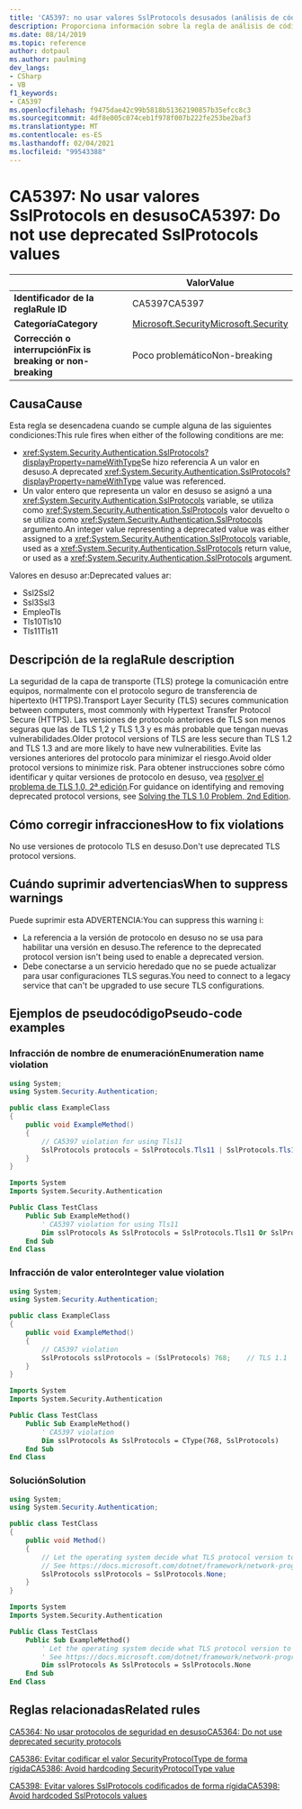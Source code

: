 ```yaml
---
title: 'CA5397: no usar valores SslProtocols desusados (análisis de código)'
description: Proporciona información sobre la regla de análisis de código CA5397, incluidas las causas, cómo corregir las infracciones y cuándo suprimirlas.
ms.date: 08/14/2019
ms.topic: reference
author: dotpaul
ms.author: paulming
dev_langs:
- CSharp
- VB
f1_keywords:
- CA5397
ms.openlocfilehash: f9475dae42c99b5818b51362190857b35efcc8c3
ms.sourcegitcommit: 4df8e005c074ceb1f978f007b222fe253be2baf3
ms.translationtype: MT
ms.contentlocale: es-ES
ms.lasthandoff: 02/04/2021
ms.locfileid: "99543388"
---
```

# <a name="ca5397-do-not-use-deprecated-sslprotocols-values"></a><span data-ttu-id="5176e-103">CA5397: No usar valores SslProtocols en desuso</span><span class="sxs-lookup"><span data-stu-id="5176e-103">CA5397: Do not use deprecated SslProtocols values</span></span>

| | <span data-ttu-id="5176e-104">Valor</span><span class="sxs-lookup"><span data-stu-id="5176e-104">Value</span></span> |
|-|-|
| <span data-ttu-id="5176e-105">**Identificador de la regla**</span><span class="sxs-lookup"><span data-stu-id="5176e-105">**Rule ID**</span></span> |<span data-ttu-id="5176e-106">CA5397</span><span class="sxs-lookup"><span data-stu-id="5176e-106">CA5397</span></span>|
| <span data-ttu-id="5176e-107">**Categoría**</span><span class="sxs-lookup"><span data-stu-id="5176e-107">**Category**</span></span> |[<span data-ttu-id="5176e-108">Microsoft.Security</span><span class="sxs-lookup"><span data-stu-id="5176e-108">Microsoft.Security</span></span>](security-warnings.md)|
| <span data-ttu-id="5176e-109">**Corrección o interrupción**</span><span class="sxs-lookup"><span data-stu-id="5176e-109">**Fix is breaking or non-breaking**</span></span> |<span data-ttu-id="5176e-110">Poco problemático</span><span class="sxs-lookup"><span data-stu-id="5176e-110">Non-breaking</span></span>|

## <a name="cause"></a><span data-ttu-id="5176e-111">Causa</span><span class="sxs-lookup"><span data-stu-id="5176e-111">Cause</span></span>

<span data-ttu-id="5176e-112">Esta regla se desencadena cuando se cumple alguna de las siguientes condiciones:</span><span class="sxs-lookup"><span data-stu-id="5176e-112">This rule fires when either of the following conditions are me:</span></span>

- <span data-ttu-id="5176e-113"><xref:System.Security.Authentication.SslProtocols?displayProperty=nameWithType>Se hizo referencia A un valor en desuso.</span><span class="sxs-lookup"><span data-stu-id="5176e-113">A deprecated <xref:System.Security.Authentication.SslProtocols?displayProperty=nameWithType> value was referenced.</span></span>
- <span data-ttu-id="5176e-114">Un valor entero que representa un valor en desuso se asignó a una <xref:System.Security.Authentication.SslProtocols> variable, se utiliza como  <xref:System.Security.Authentication.SslProtocols> valor devuelto o se utiliza como <xref:System.Security.Authentication.SslProtocols> argumento.</span><span class="sxs-lookup"><span data-stu-id="5176e-114">An integer value representing a deprecated value was either assigned to a <xref:System.Security.Authentication.SslProtocols> variable, used as a  <xref:System.Security.Authentication.SslProtocols> return value, or used as a <xref:System.Security.Authentication.SslProtocols> argument.</span></span>

<span data-ttu-id="5176e-115">Valores en desuso ar:</span><span class="sxs-lookup"><span data-stu-id="5176e-115">Deprecated values ar:</span></span>

- <span data-ttu-id="5176e-116">Ssl2</span><span class="sxs-lookup"><span data-stu-id="5176e-116">Ssl2</span></span>
- <span data-ttu-id="5176e-117">Ssl3</span><span class="sxs-lookup"><span data-stu-id="5176e-117">Ssl3</span></span>
- <span data-ttu-id="5176e-118">Empleo</span><span class="sxs-lookup"><span data-stu-id="5176e-118">Tls</span></span>
- <span data-ttu-id="5176e-119">Tls10</span><span class="sxs-lookup"><span data-stu-id="5176e-119">Tls10</span></span>
- <span data-ttu-id="5176e-120">Tls11</span><span class="sxs-lookup"><span data-stu-id="5176e-120">Tls11</span></span>

## <a name="rule-description"></a><span data-ttu-id="5176e-121">Descripción de la regla</span><span class="sxs-lookup"><span data-stu-id="5176e-121">Rule description</span></span>

<span data-ttu-id="5176e-122">La seguridad de la capa de transporte (TLS) protege la comunicación entre equipos, normalmente con el protocolo seguro de transferencia de hipertexto (HTTPS).</span><span class="sxs-lookup"><span data-stu-id="5176e-122">Transport Layer Security (TLS) secures communication between computers, most commonly with Hypertext Transfer Protocol Secure (HTTPS).</span></span> <span data-ttu-id="5176e-123">Las versiones de protocolo anteriores de TLS son menos seguras que las de TLS 1,2 y TLS 1,3 y es más probable que tengan nuevas vulnerabilidades.</span><span class="sxs-lookup"><span data-stu-id="5176e-123">Older protocol versions of TLS are less secure than TLS 1.2 and TLS 1.3 and are more likely to have new vulnerabilities.</span></span> <span data-ttu-id="5176e-124">Evite las versiones anteriores del protocolo para minimizar el riesgo.</span><span class="sxs-lookup"><span data-stu-id="5176e-124">Avoid older protocol versions to minimize risk.</span></span> <span data-ttu-id="5176e-125">Para obtener instrucciones sobre cómo identificar y quitar versiones de protocolo en desuso, vea [resolver el problema de TLS 1,0, 2ª edición](/security/solving-tls1-problem).</span><span class="sxs-lookup"><span data-stu-id="5176e-125">For guidance on identifying and removing deprecated protocol versions, see [Solving the TLS 1.0 Problem, 2nd Edition](/security/solving-tls1-problem).</span></span>

## <a name="how-to-fix-violations"></a><span data-ttu-id="5176e-126">Cómo corregir infracciones</span><span class="sxs-lookup"><span data-stu-id="5176e-126">How to fix violations</span></span>

<span data-ttu-id="5176e-127">No use versiones de protocolo TLS en desuso.</span><span class="sxs-lookup"><span data-stu-id="5176e-127">Don't use deprecated TLS protocol versions.</span></span>

## <a name="when-to-suppress-warnings"></a><span data-ttu-id="5176e-128">Cuándo suprimir advertencias</span><span class="sxs-lookup"><span data-stu-id="5176e-128">When to suppress warnings</span></span>

<span data-ttu-id="5176e-129">Puede suprimir esta ADVERTENCIA:</span><span class="sxs-lookup"><span data-stu-id="5176e-129">You can suppress this warning i:</span></span>

- <span data-ttu-id="5176e-130">La referencia a la versión de protocolo en desuso no se usa para habilitar una versión en desuso.</span><span class="sxs-lookup"><span data-stu-id="5176e-130">The reference to the deprecated protocol version isn't being used to enable a deprecated version.</span></span>
- <span data-ttu-id="5176e-131">Debe conectarse a un servicio heredado que no se puede actualizar para usar configuraciones TLS seguras.</span><span class="sxs-lookup"><span data-stu-id="5176e-131">You need to connect to a legacy service that can't be upgraded to use secure TLS configurations.</span></span>

## <a name="pseudo-code-examples"></a><span data-ttu-id="5176e-132">Ejemplos de pseudocódigo</span><span class="sxs-lookup"><span data-stu-id="5176e-132">Pseudo-code examples</span></span>

### <a name="enumeration-name-violation"></a><span data-ttu-id="5176e-133">Infracción de nombre de enumeración</span><span class="sxs-lookup"><span data-stu-id="5176e-133">Enumeration name violation</span></span>

```csharp
using System;
using System.Security.Authentication;

public class ExampleClass
{
    public void ExampleMethod()
    {
        // CA5397 violation for using Tls11
        SslProtocols protocols = SslProtocols.Tls11 | SslProtocols.Tls12;
    }
}
```

```vb
Imports System
Imports System.Security.Authentication

Public Class TestClass
    Public Sub ExampleMethod()
        ' CA5397 violation for using Tls11
        Dim sslProtocols As SslProtocols = SslProtocols.Tls11 Or SslProtocols.Tls12
    End Sub
End Class
```

### <a name="integer-value-violation"></a><span data-ttu-id="5176e-134">Infracción de valor entero</span><span class="sxs-lookup"><span data-stu-id="5176e-134">Integer value violation</span></span>

```csharp
using System;
using System.Security.Authentication;

public class ExampleClass
{
    public void ExampleMethod()
    {
        // CA5397 violation
        SslProtocols sslProtocols = (SslProtocols) 768;    // TLS 1.1
    }
}
```

```vb
Imports System
Imports System.Security.Authentication

Public Class TestClass
    Public Sub ExampleMethod()
        ' CA5397 violation
        Dim sslProtocols As SslProtocols = CType(768, SslProtocols)   ' TLS 1.1
    End Sub
End Class
```

### <a name="solution"></a><span data-ttu-id="5176e-135">Solución</span><span class="sxs-lookup"><span data-stu-id="5176e-135">Solution</span></span>

```csharp
using System;
using System.Security.Authentication;

public class TestClass
{
    public void Method()
    {
        // Let the operating system decide what TLS protocol version to use.
        // See https://docs.microsoft.com/dotnet/framework/network-programming/tls
        SslProtocols sslProtocols = SslProtocols.None;
    }
}
```

```vb
Imports System
Imports System.Security.Authentication

Public Class TestClass
    Public Sub ExampleMethod()
        ' Let the operating system decide what TLS protocol version to use.
        ' See https://docs.microsoft.com/dotnet/framework/network-programming/tls
        Dim sslProtocols As SslProtocols = SslProtocols.None
    End Sub
End Class
```

## <a name="related-rules"></a><span data-ttu-id="5176e-136">Reglas relacionadas</span><span class="sxs-lookup"><span data-stu-id="5176e-136">Related rules</span></span>

[<span data-ttu-id="5176e-137">CA5364: No usar protocolos de seguridad en desuso</span><span class="sxs-lookup"><span data-stu-id="5176e-137">CA5364: Do not use deprecated security protocols</span></span>](ca5364.md)

[<span data-ttu-id="5176e-138">CA5386: Evitar codificar el valor SecurityProtocolType de forma rígida</span><span class="sxs-lookup"><span data-stu-id="5176e-138">CA5386: Avoid hardcoding SecurityProtocolType value</span></span>](ca5386.md)

[<span data-ttu-id="5176e-139">CA5398: Evitar valores SslProtocols codificados de forma rígida</span><span class="sxs-lookup"><span data-stu-id="5176e-139">CA5398: Avoid hardcoded SslProtocols values</span></span>](ca5398.md)
